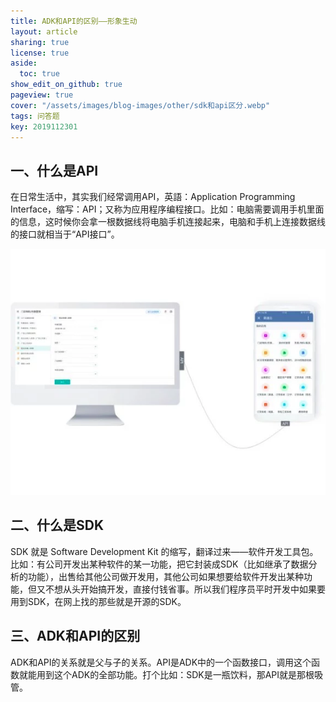 ```yaml
---
title: ADK和API的区别——形象生动
layout: article
sharing: true
license: true
aside:
  toc: true
show_edit_on_github: true
pageview: true
cover: "/assets/images/blog-images/other/sdk和api区分.webp"
tags: 问答题
key: 2019112301
---
```


## 一、什么是API

在日常生活中，其实我们经常调用API，英語：Application Programming Interface，缩写：API；又称为应用程序编程接口。比如：电脑需要调用手机里面的信息，这时候你会拿一根数据线将电脑手机连接起来，电脑和手机上连接数据线的接口就相当于“API接口”。

![](/assets/images/blog-images/other/sdk和api区分.webp)


## 二、什么是SDK

SDK 就是 Software Development Kit 的缩写，翻译过来——软件开发工具包。比如：有公司开发出某种软件的某一功能，把它封装成SDK（比如继承了数据分析的功能），出售给其他公司做开发用，其他公司如果想要给软件开发出某种功能，但又不想从头开始搞开发，直接付钱省事。所以我们程序员平时开发中如果要用到SDK，在网上找的那些就是开源的SDK。


## 三、ADK和API的区别

ADK和API的关系就是父与子的关系。API是ADK中的一个函数接口，调用这个函数就能用到这个ADK的全部功能。打个比如：SDK是一瓶饮料，那API就是那根吸管。